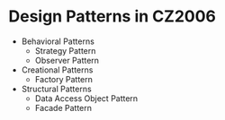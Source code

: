 # Design Patterns in CZ2006

- Behavioral Patterns
    - Strategy Pattern
    - Observer Pattern
- Creational Patterns
    - Factory Pattern
- Structural Patterns
    - Data Access Object Pattern
    - Facade Pattern